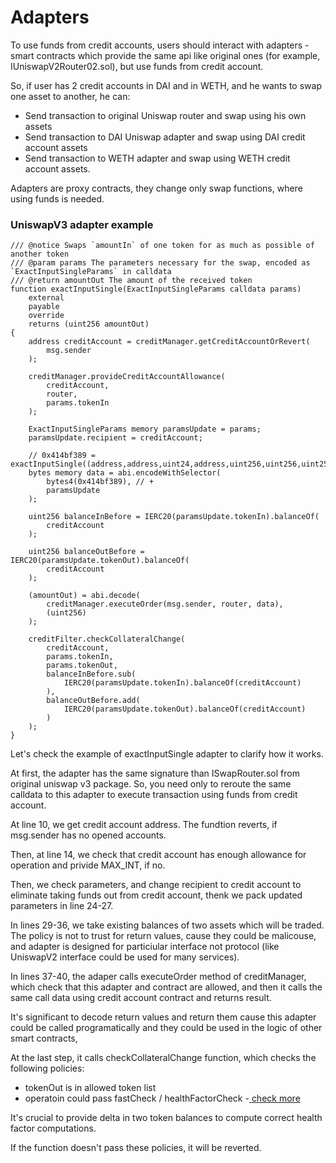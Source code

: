 # Adapters

To use funds from credit accounts, users should interact with adapters - smart contracts which provide the same api like original ones (for example, IUniswapV2Router02.sol), but use funds from credit account.

So, if user has 2 credit accounts in DAI and in WETH, and he wants to swap one asset to another, he can:

* Send transaction to original Uniswap router and swap using his own assets
* Send transaction to DAI Uniswap adapter and swap using DAI credit account assets
* Send transaction to WETH adapter and swap using WETH credit account assets.

Adapters are proxy contracts, they change only swap functions, where using funds is needed.

### UniswapV3 adapter example

```
/// @notice Swaps `amountIn` of one token for as much as possible of another token
/// @param params The parameters necessary for the swap, encoded as `ExactInputSingleParams` in calldata
/// @return amountOut The amount of the received token
function exactInputSingle(ExactInputSingleParams calldata params)
    external
    payable
    override
    returns (uint256 amountOut)
{
    address creditAccount = creditManager.getCreditAccountOrRevert(
        msg.sender
    );

    creditManager.provideCreditAccountAllowance(
        creditAccount,
        router,
        params.tokenIn
    );

    ExactInputSingleParams memory paramsUpdate = params;
    paramsUpdate.recipient = creditAccount;

    // 0x414bf389 = exactInputSingle((address,address,uint24,address,uint256,uint256,uint256,uint160))
    bytes memory data = abi.encodeWithSelector(
        bytes4(0x414bf389), // +
        paramsUpdate
    );

    uint256 balanceInBefore = IERC20(paramsUpdate.tokenIn).balanceOf(
        creditAccount
    );

    uint256 balanceOutBefore = IERC20(paramsUpdate.tokenOut).balanceOf(
        creditAccount
    );

    (amountOut) = abi.decode(
        creditManager.executeOrder(msg.sender, router, data),
        (uint256)
    );

    creditFilter.checkCollateralChange(
        creditAccount,
        params.tokenIn,
        params.tokenOut,
        balanceInBefore.sub(
            IERC20(paramsUpdate.tokenIn).balanceOf(creditAccount)
        ),
        balanceOutBefore.add(
            IERC20(paramsUpdate.tokenOut).balanceOf(creditAccount)
        )
    );
}
```

Let's check the example of exactInputSingle adapter to clarify how it works.

At first, the adapter has the same signature than ISwapRouter.sol from original uniswap v3 package. So, you need only to reroute the same calldata to this adapter to execute transaction using funds from credit account.

At line 10, we get credit account address. The fundtion reverts, if msg.sender has no opened accounts.

Then, at line 14, we check that credit account has enough allowance for operation and privide MAX\_INT, if no.

Then, we check parameters, and change recipient to credit account to eliminate taking funds out from credit account, thenk we pack updated parameters in line 24-27.

In lines 29-36, we take existing balances of two assets which will be traded. The policy is not to trust for return values, cause they could be malicouse, and adapter is designed for particiular interface not protocol (like UniswapV2 interface could be used for many services).

In lines 37-40,  the adaper calls executeOrder method of creditManager, which check that this adapter and contract are allowed, and then it calls the same call data using credit account contract and returns result.

It's significant to decode return values and return them cause this adapter could be called programatically and they could be used in the logic of other smart contracts,

At the last step, it calls checkCollateralChange function, which checks the following policies:

* tokenOut is in allowed token list
* operatoin could pass fastCheck / healthFactorCheck -[ check more](../security/fast-check-and-healthfactor-protection.md)

It's crucial to provide delta in two token balances to compute correct health factor computations.

&#x20;If the function doesn't pass these policies, it will be reverted.

